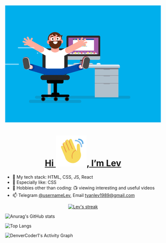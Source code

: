 <p align="center">
  <a href='#'>
    <img src='./assets/coding.gif' width="600">
  </a>
</p>

<a href='#'>
  <h1 align='center'>Hi <img src='./assets/hi.gif' width='100'>, I’m Lev</h1>
</a>

- 🌱 My tech stack: HTML, CSS, JS, React
- 🔬 Especially like: CSS
- 👀 Hobbies other than coding: 📺 viewing interesting and useful videos
- 📫 Telegram [@usernameLev](https://t.me/usernameLev), Email tyanlev1989@gmail.com

<p align="center">
    <a href="#">
        <img title="🔥 Get streak stats for your profile at git.io/streak-stats" alt="Lev's streak" src="https://github-readme-streak-stats.herokuapp.com/?user=usernameLev&theme=black-ice&hide_border=true&stroke=0000&background=060A0CD0"/>
    </a>
</p>

  ![Anurag's GitHub stats](https://github-readme-stats.vercel.app/api?username=usernameLev&show_icons&contribs=true&count_private=true&background=060A0CD0)

  ![Top Langs](https://github-readme-stats.vercel.app/api/top-langs/?username=usernameLev&hide_langs_below=1&layout=compact&langs_count=6&exclude_repo=puzzle,quiz)

<img alt="DenverCoder1's Activity Graph" src="https://denvercoder1-activity-graph.herokuapp.com/graph/?username=usernameLev&bg_color=FFF&color=000&line=0969da&point=000&hide_border=true&hide_title=true" />
